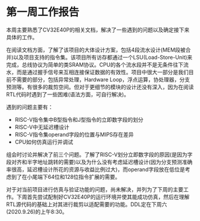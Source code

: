 # 第一周工作报告

本周主要熟悉了CV32E40P的相关文档，解决了一些遇到的问题以及确定接下来具体的工作。

在阅读文档方面，了解了该项目的大体设计方案，包括4段流水设计(MEM段被合并)以及项目支持的指令集。该项目所有访存都通过一个LSU(Load-Store-Unit)来完成，总线协议为简单的类SRAM协议。CPU的各个流水段并不是无条件往下流水，而是通过握手信号来互相连接保证数据的有效性。项目中很大一部分是我们目前不需要的部分，包括异常处理，Hardware Loop，浮点运算，协处理器，分支预测等。有很多的裁剪空间。但对于更细节的模块的设计还没有深入，因为在阅读RTL代码时遇到了一些困难(语法方面，可自行解决)。

遇到的问题主要有：

- RISC-V指令集中B型指令和J型指令的立即数字段的划分
- RISC-V中无延迟槽设计
- RISC-V指令集operand字段的位置与MIPS存在差异
- CPU如何仿真运行并调试

组会时讨论并解决了前三个问题。了解了RISC-V划分立即数字段的原因(是因为字段对齐和半字地址跳转的需要)以及为什么没有考虑延迟槽设计(因为分支预测准确率很高，延迟槽设计所花的资源与收益比例过大)，而operand字段放在低位是考虑到了在小尾端下64位和128位指令扩展的需要。

对于对当前项目进行仿真与验证功能的问题，尚未解决，并列为了下周的主要工作。下周首先尝试配制好CV32E40P的运行环境并使其能成功仿真，然后在理解RTL源代码的基础上对其进行裁剪以适配需要的功能。DDL定在下周六(2020.9.26)的上午8:30。